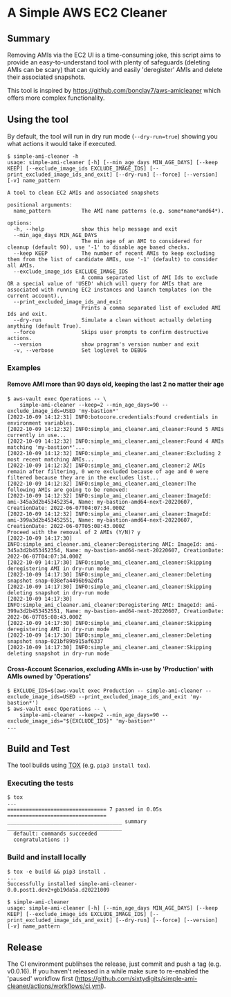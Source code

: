 # A Simple AWS EC2 Cleaner

## Summary
Removing AMIs via the EC2 UI is a time-consuming joke, this script aims to provide an 
easy-to-understand tool with plenty of safeguards (deleting AMIs can be scary) that can
quickly and easily 'deregister' AMIs and delete their associated snapshots.

This tool is inspired by https://github.com/bonclay7/aws-amicleaner which offers more
complex functionality.

## Using the tool
By default, the tool will run in dry run mode (`--dry-run=true`) showing you what actions it would take
if executed. 

```shell
$ simple-ami-cleaner -h
usage: simple-ami-cleaner [-h] [--min_age_days MIN_AGE_DAYS] [--keep KEEP] [--exclude_image_ids EXCLUDE_IMAGE_IDS] [--print_excluded_image_ids_and_exit] [--dry-run] [--force] [--version] [-v] name_pattern

A tool to clean EC2 AMIs and associated snapshots

positional arguments:
  name_pattern          The AMI name patterns (e.g. some*name*amd64*).

options:
  -h, --help            show this help message and exit
  --min_age_days MIN_AGE_DAYS
                        The min age of an AMI to considered for cleanup (default 90), use '-1' to disable age based checks.
  --keep KEEP           The number of recent AMIs to keep excluding them from the list of candidate AMIs, use '-1' (default) to consider all AMIs.
  --exclude_image_ids EXCLUDE_IMAGE_IDS
                        A comma separated list of AMI Ids to exclude OR a special value of 'USED' which will query for AMIs that are associated with running EC2 instances and launch templates (on the current account).,
  --print_excluded_image_ids_and_exit
                        Prints a comma separated list of excluded AMI Ids and exit.
  --dry-run             Simulate a clean without actually deleting anything (default True).
  --force               Skips user prompts to confirm destructive actions.
  --version             show program's version number and exit
  -v, --verbose         Set loglevel to DEBUG

```

### Examples

#### Remove AMI more than 90 days old, keeping the last 2 no matter their age
```shell
$ aws-vault exec Operations -- \
    simple-ami-cleaner --keep=2 --min_age_days=90 --exclude_image_ids=USED 'my-bastion*'
[2022-10-09 14:12:31] INFO:botocore.credentials:Found credentials in environment variables.
[2022-10-09 14:12:32] INFO:simple_ami_cleaner.ami_cleaner:Found 5 AMIs currently in use...
[2022-10-09 14:12:32] INFO:simple_ami_cleaner.ami_cleaner:Found 4 AMIs matching 'my-bastion*'...
[2022-10-09 14:12:32] INFO:simple_ami_cleaner.ami_cleaner:Excluding 2 most recent matching AMIs...
[2022-10-09 14:12:32] INFO:simple_ami_cleaner.ami_cleaner:2 AMIs remain after filtering, 0 were excluded because of age and 0 were filtered because they are in the excludes list...
[2022-10-09 14:12:32] INFO:simple_ami_cleaner.ami_cleaner:The following AMIs are going to be removed:
[2022-10-09 14:12:32] INFO:simple_ami_cleaner.ami_cleaner:ImageId: ami-345a3d2b453452354, Name: my-bastion-amd64-next-20220607, CreationDate: 2022-06-07T04:07:34.000Z
[2022-10-09 14:12:32] INFO:simple_ami_cleaner.ami_cleaner:ImageId: ami-399a3d2b453452551, Name: my-bastion-amd64-next-20220607, CreationDate: 2022-06-07T05:08:43.000Z
Proceed with the removal of 2 AMIs (Y/N)? y
[2022-10-09 14:17:30] INFO:simple_ami_cleaner.ami_cleaner:Deregistering AMI: ImageId: ami-345a3d2b453452354, Name: my-bastion-amd64-next-20220607, CreationDate: 2022-06-07T04:07:34.000Z
[2022-10-09 14:17:30] INFO:simple_ami_cleaner.ami_cleaner:Skipping deregistering AMI in dry-run mode
[2022-10-09 14:17:30] INFO:simple_ami_cleaner.ami_cleaner:Deleting snapshot snap-038efa4496b9a2dfa
[2022-10-09 14:17:30] INFO:simple_ami_cleaner.ami_cleaner:Skipping deleting snapshot in dry-run mode
[2022-10-09 14:17:30] INFO:simple_ami_cleaner.ami_cleaner:Deregistering AMI: ImageId: ami-399a3d2b453452551, Name: my-bastion-amd64-next-20220607, CreationDate: 2022-06-07T05:08:43.000Z
[2022-10-09 14:17:30] INFO:simple_ami_cleaner.ami_cleaner:Skipping deregistering AMI in dry-run mode
[2022-10-09 14:17:30] INFO:simple_ami_cleaner.ami_cleaner:Deleting snapshot snap-021bf89b915af6337
[2022-10-09 14:17:30] INFO:simple_ami_cleaner.ami_cleaner:Skipping deleting snapshot in dry-run mode
```

#### Cross-Account Scenarios, excluding AMIs in-use by 'Production' with AMIs owned by 'Operations'
```shell
$ EXCLUDE_IDS=$(aws-vault exec Production -- simple-ami-cleaner --exclude_image_ids=USED --print_excluded_image_ids_and_exit 'my-bastion*')
$ aws-vault exec Operations -- \
    simple-ami-cleaner --keep=2 --min_age_days=90 --exclude_image_ids="${EXCLUDE_IDS}" 'my-bastion*'
...
```


## Build and Test
The tool builds using [TOX](https://tox.wiki/en/latest/) (e.g. `pip3 install tox`).

### Executing the tests
```shell
$ tox
...
================================ 7 passed in 0.05s ================================
_____________________________________ summary _____________________________________
  default: commands succeeded
  congratulations :)

```

### Build and install locally
```shell
$ tox -e build && pip3 install .
...
Successfully installed simple-ami-cleaner-0.0.post1.dev2+gb19da5a.d20221009

$ simple-ami-cleaner
usage: simple-ami-cleaner [-h] [--min_age_days MIN_AGE_DAYS] [--keep KEEP] [--exclude_image_ids EXCLUDE_IMAGE_IDS] [--print_excluded_image_ids_and_exit] [--dry-run] [--force] [--version] [-v] name_pattern
```

## Release
The CI environment publihses the release, just commit and push a tag (e.g. v0.0.16). If you haven't released in a while make sure to
re-enabled the 'paused' workflow first (https://github.com/sixtydigits/simple-ami-cleaner/actions/workflows/ci.yml).
